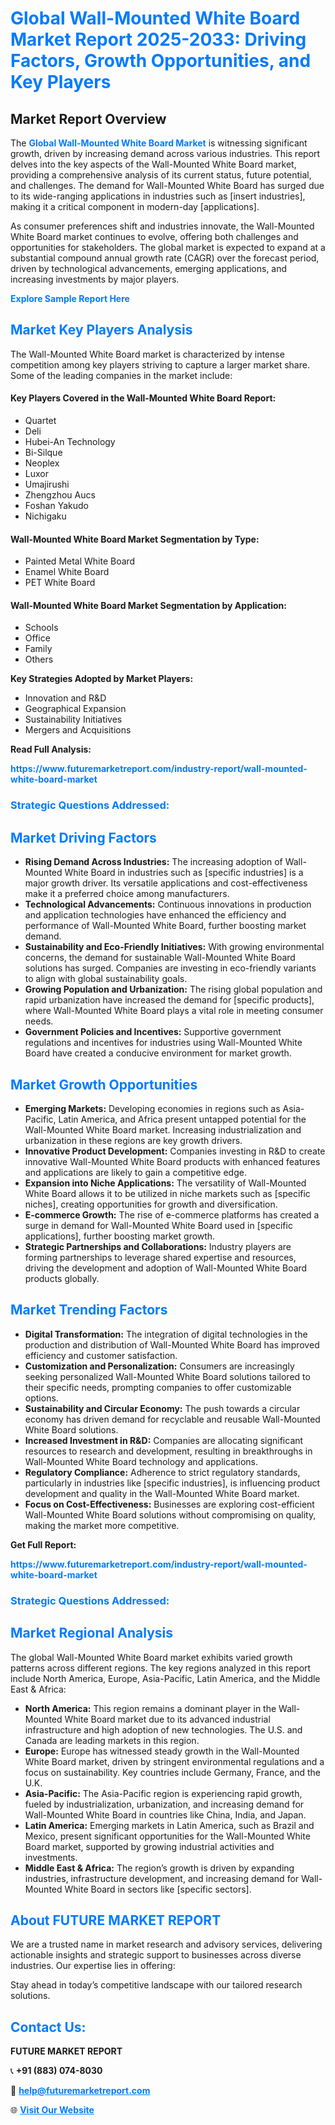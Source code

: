 <h1 style="color: #007BFF;">Global Wall-Mounted White Board Market Report 2025-2033: Driving Factors, Growth Opportunities, and Key Players</h1>

<section id="overview">
<h2>Market Report Overview</h2>
<p>The <a href="https://www.futuremarketreport.com/industry-report/wall-mounted-white-board-market" style="color: #007BFF; text-decoration: none;"><strong>Global Wall-Mounted White Board Market</strong></a> is witnessing significant growth, driven by increasing demand across various industries. This report delves into the key aspects of the Wall-Mounted White Board market, providing a comprehensive analysis of its current status, future potential, and challenges. The demand for Wall-Mounted White Board has surged due to its wide-ranging applications in industries such as [insert industries], making it a critical component in modern-day [applications].</p>
<p>As consumer preferences shift and industries innovate, the Wall-Mounted White Board market continues to evolve, offering both challenges and opportunities for stakeholders. The global market is expected to expand at a substantial compound annual growth rate (CAGR) over the forecast period, driven by technological advancements, emerging applications, and increasing investments by major players.</p>
</section>

<section id="overview">
<p><a href="https://www.futuremarketreport.com/request-sample/reportId=56461" style="color: #007BFF; text-decoration: none;"><strong>Explore Sample Report Here</strong></a></p>
</section>

<section id="key-players">
<h2 style="color: #007BFF;">Market Key Players Analysis</h2>
<p>The Wall-Mounted White Board market is characterized by intense competition among key players striving to capture a larger market share. Some of the leading companies in the market include:</p>
<h4>Key Players Covered in the Wall-Mounted White Board Report:</h4>
<ul><li>Quartet</li><li>Deli</li><li>Hubei-An Technology</li><li>Bi-Silque</li><li>Neoplex</li><li>Luxor</li><li>Umajirushi</li><li>Zhengzhou Aucs</li><li>Foshan Yakudo</li><li>Nichigaku</li></ul>
<h4>Wall-Mounted White Board Market Segmentation by Type:</h4>
<ul><li>Painted Metal White Board</li><li>Enamel White Board</li><li>PET White Board</li></ul>

<h4>Wall-Mounted White Board Market Segmentation by Application:</h4>
<ul><li>Schools</li><li>Office</li><li>Family</li><li>Others</li></ul>
<p><strong>Key Strategies Adopted by Market Players:</strong></p>
<ul>
<li>Innovation and R&D</li>
<li>Geographical Expansion</li>
<li>Sustainability Initiatives</li>
<li>Mergers and Acquisitions</li>
</ul>
</section>

<section>
<p><strong>Read Full Analysis: </strong></p><a href="https://www.futuremarketreport.com/industry-report/wall-mounted-white-board-market" style="color: #007BFF; text-decoration: none;"><strong>https://www.futuremarketreport.com/industry-report/wall-mounted-white-board-market</strong></a>
<h3 style="color: #007BFF;">Strategic Questions Addressed:</h3>
</section>

<section id="driving-factors">
<h2 style="color: #007BFF;">Market Driving Factors</h2>
<ul>
<li><strong>Rising Demand Across Industries:</strong> The increasing adoption of Wall-Mounted White Board in industries such as [specific industries] is a major growth driver. Its versatile applications and cost-effectiveness make it a preferred choice among manufacturers.</li>
<li><strong>Technological Advancements:</strong> Continuous innovations in production and application technologies have enhanced the efficiency and performance of Wall-Mounted White Board, further boosting market demand.</li>
<li><strong>Sustainability and Eco-Friendly Initiatives:</strong> With growing environmental concerns, the demand for sustainable Wall-Mounted White Board solutions has surged. Companies are investing in eco-friendly variants to align with global sustainability goals.</li>
<li><strong>Growing Population and Urbanization:</strong> The rising global population and rapid urbanization have increased the demand for [specific products], where Wall-Mounted White Board plays a vital role in meeting consumer needs.</li>
<li><strong>Government Policies and Incentives:</strong> Supportive government regulations and incentives for industries using Wall-Mounted White Board have created a conducive environment for market growth.</li>
</ul>
</section>

<section id="growth-opportunities">
<h2 style="color: #007BFF;">Market Growth Opportunities</h2>
<ul>
<li><strong>Emerging Markets:</strong> Developing economies in regions such as Asia-Pacific, Latin America, and Africa present untapped potential for the Wall-Mounted White Board market. Increasing industrialization and urbanization in these regions are key growth drivers.</li>
<li><strong>Innovative Product Development:</strong> Companies investing in R&D to create innovative Wall-Mounted White Board products with enhanced features and applications are likely to gain a competitive edge.</li>
<li><strong>Expansion into Niche Applications:</strong> The versatility of Wall-Mounted White Board allows it to be utilized in niche markets such as [specific niches], creating opportunities for growth and diversification.</li>
<li><strong>E-commerce Growth:</strong> The rise of e-commerce platforms has created a surge in demand for Wall-Mounted White Board used in [specific applications], further boosting market growth.</li>
<li><strong>Strategic Partnerships and Collaborations:</strong> Industry players are forming partnerships to leverage shared expertise and resources, driving the development and adoption of Wall-Mounted White Board products globally.</li>
</ul>
</section>

<section id="trending-factors">
<h2 style="color: #007BFF;">Market Trending Factors</h2>
<ul>
<li><strong>Digital Transformation:</strong> The integration of digital technologies in the production and distribution of Wall-Mounted White Board has improved efficiency and customer satisfaction.</li>
<li><strong>Customization and Personalization:</strong> Consumers are increasingly seeking personalized Wall-Mounted White Board solutions tailored to their specific needs, prompting companies to offer customizable options.</li>
<li><strong>Sustainability and Circular Economy:</strong> The push towards a circular economy has driven demand for recyclable and reusable Wall-Mounted White Board solutions.</li>
<li><strong>Increased Investment in R&D:</strong> Companies are allocating significant resources to research and development, resulting in breakthroughs in Wall-Mounted White Board technology and applications.</li>
<li><strong>Regulatory Compliance:</strong> Adherence to strict regulatory standards, particularly in industries like [specific industries], is influencing product development and quality in the Wall-Mounted White Board market.</li>
<li><strong>Focus on Cost-Effectiveness:</strong> Businesses are exploring cost-efficient Wall-Mounted White Board solutions without compromising on quality, making the market more competitive.</li>
</ul>
</section>

<section>
<p><strong>Get Full Report: </strong></p><a href="https://www.futuremarketreport.com/industry-report/wall-mounted-white-board-market" style="color: #007BFF; text-decoration: none;"><strong>https://www.futuremarketreport.com/industry-report/wall-mounted-white-board-market</strong></a>
<h3 style="color: #007BFF;">Strategic Questions Addressed:</h3>
</section>


<section id="regional-analysis">
<h2 style="color: #007BFF;">Market Regional Analysis</h2>
<p>The global Wall-Mounted White Board market exhibits varied growth patterns across different regions. The key regions analyzed in this report include North America, Europe, Asia-Pacific, Latin America, and the Middle East & Africa:</p>
<ul>
<li><strong>North America:</strong> This region remains a dominant player in the Wall-Mounted White Board market due to its advanced industrial infrastructure and high adoption of new technologies. The U.S. and Canada are leading markets in this region.</li>
<li><strong>Europe:</strong> Europe has witnessed steady growth in the Wall-Mounted White Board market, driven by stringent environmental regulations and a focus on sustainability. Key countries include Germany, France, and the U.K.</li>
<li><strong>Asia-Pacific:</strong> The Asia-Pacific region is experiencing rapid growth, fueled by industrialization, urbanization, and increasing demand for Wall-Mounted White Board in countries like China, India, and Japan.</li>
<li><strong>Latin America:</strong> Emerging markets in Latin America, such as Brazil and Mexico, present significant opportunities for the Wall-Mounted White Board market, supported by growing industrial activities and investments.</li>
<li><strong>Middle East & Africa:</strong> The region’s growth is driven by expanding industries, infrastructure development, and increasing demand for Wall-Mounted White Board in sectors like [specific sectors].</li>
</ul>
</section>

<footer>
<h2 style="color: #007BFF;">About FUTURE MARKET REPORT</h2>
<p>We are a trusted name in market research and advisory services, delivering actionable insights and strategic support to businesses across diverse industries. Our expertise lies in offering:</p>

<p>Stay ahead in today’s competitive landscape with our tailored research solutions.</p>

<h2 style="color: #007BFF;">Contact Us:</h2>
<p><strong>FUTURE MARKET REPORT</strong></p>
<p>📞 <strong>+91 (883) 074-8030</strong></p>
<p>📧 <strong><a href="mailto:help@futuremarketreport.com" style="color: #007BFF;">help@futuremarketreport.com</a></strong></p>
<p>🌐 <strong><a href="https://www.futuremarketreport.com/" style="color: #007BFF;">Visit Our Website</a></strong></p>
</footer>